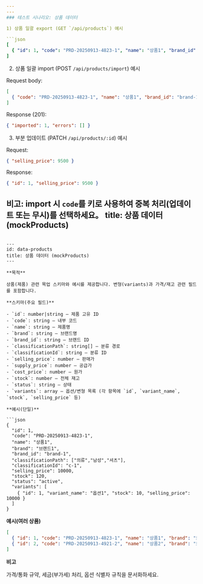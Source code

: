 ```yaml
---
---
### 테스트 시나리오: 상품 데이터

1) 상품 일괄 export (GET `/api/products`) 예시

```json
[
  { "id": 1, "code": "PRD-20250913-4823-1", "name": "상품1", "brand_id": "brand-1", "selling_price": 10000, "stock": 120 }
]
```

2) 상품 일괄 import (POST `/api/products/import`) 예시

Request body:
```json
[
  { "code": "PRD-20250913-4823-1", "name": "상품1", "brand_id": "brand-1", "selling_price": 10000 }
]
```

Response (201):
```json
{ "imported": 1, "errors": [] }
```

3) 부분 업데이트 (PATCH `/api/products/:id`) 예시

Request:
```json
{ "selling_price": 9500 }
```

Response:
```json
{ "id": 1, "selling_price": 9500 }
```

비고: import 시 `code`를 키로 사용하여 중복 처리(업데이트 또는 무시)를 선택하세요。
title: 상품 데이터 (mockProducts)
---
```

---
id: data-products
title: 상품 데이터 (mockProducts)
---

**목적**

상품(제품) 관련 목업 스키마와 예시를 제공합니다. 변형(variants)과 가격/재고 관련 필드를 포함합니다.

**스키마(주요 필드)**

- `id`: number|string — 제품 고유 ID
- `code`: string — 내부 코드
- `name`: string — 제품명
- `brand`: string — 브랜드명
- `brand_id`: string — 브랜드 ID
- `classificationPath`: string[] — 분류 경로
- `classificationId`: string — 분류 ID
- `selling_price`: number — 판매가
- `supply_price`: number — 공급가
- `cost_price`: number — 원가
- `stock`: number — 전체 재고
- `status`: string — 상태
- `variants`: array — 옵션/변형 목록 (각 항목에 `id`, `variant_name`, `stock`, `selling_price` 등)

**예시(단일)**

```json
{
  "id": 1,
  "code": "PRD-20250913-4823-1",
  "name": "상품1",
  "brand": "브랜드1",
  "brand_id": "brand-1",
  "classificationPath": ["의류","남성","셔츠"],
  "classificationId": "c-1",
  "selling_price": 10000,
  "stock": 120,
  "status": "active",
  "variants": [
    { "id": 1, "variant_name": "옵션1", "stock": 10, "selling_price": 10000 }
  ]
}
```

**예시(여러 상품)**

```json
[
  { "id": 1, "code": "PRD-20250913-4823-1", "name": "상품1", "brand": "브랜드1", "selling_price": 10000 },
  { "id": 2, "code": "PRD-20250913-4921-2", "name": "상품2", "brand": "브랜드2", "selling_price": 10200 }
]
```

**비고**

가격/통화 규약, 세금(부가세) 처리, 옵션 식별자 규칙을 문서화하세요.
